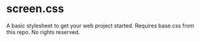 screen.css
==========

A basic stylesheet to get your web project started. Requires base.css from this repo. No rights reserved.
